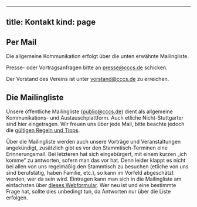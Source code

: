 -----
title: Kontakt
kind: page
-----

## Per Mail

Die allgemeine Kommunikation erfolgt über die unten erwähnte Mailingliste.

Presse- oder Vortragsanfragen bitte an <presse@cccs.de> schicken.

Der Vorstand des Vereins ist unter <vorstand@cccs.de> zu erreichen.

## Die Mailingliste

Unsere öffentliche Mailingliste (<public@cccs.de>) dient als allgemeine Kommunikations- und Austauschplattform. Auch etliche Nicht-Stuttgarter sind hier eingetragen. Wir freuen uns über jede Mail, bitte beachte jedoch die [gültigen Regeln und Tipps](/about/mailingliste/).

Über die Mailingliste werden auch unsere Vorträge und Veranstaltungen angekündigt, zusätzlich gibt es vor den Stammtisch-Terminen eine Erinnerungsmail. Bei letzteren hat sich eingebürgert, mit einem kurzen „ich komme“ zu antworten, sofern man das vor hat. Denn leider klappt es nicht bei allen von uns regelmäßig den Stammtisch zu besuchen (etliche von uns sind berufstätig, haben Familie, etc.), so kann im Vorfeld abgeschätzt werden, wer da sein wird.
Eintragen kann man sich in die Mailingliste am einfachsten über [dieses Webformular](https://lists.bawue.de/mailman/listinfo/ixs_public_cccs.de). Wer neu ist und eine bestimmte Frage hat, sollte dies unbedingt tun, da Antworten nur über die Liste erfolgen.

